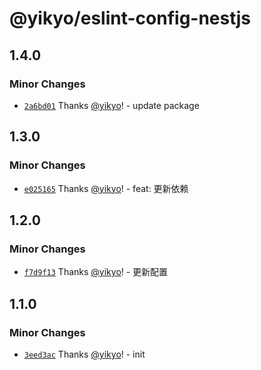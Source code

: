 # @yikyo/eslint-config-nestjs

## 1.4.0

### Minor Changes

- [`2a6bd01`](https://github.com/yikyo/packages/commit/2a6bd0163911e1ca2a558e1b6263f73ea826a8dd) Thanks [@yikyo](https://github.com/yikyo)! - update package

## 1.3.0

### Minor Changes

- [`e025165`](https://github.com/yikyo/packages/commit/e02516500ece816bc65a4c51df08a57063435e47) Thanks [@yikyo](https://github.com/yikyo)! - feat: 更新依赖

## 1.2.0

### Minor Changes

- [`f7d9f13`](https://github.com/yikyo/packages/commit/f7d9f130e6407e4055949524d4a926480fdeb556) Thanks [@yikyo](https://github.com/yikyo)! - 更新配置

## 1.1.0

### Minor Changes

- [`3eed3ac`](https://github.com/yikyo/packages/commit/3eed3acc9dd96fb1f605b31dbfb986691f1d41ca) Thanks [@yikyo](https://github.com/yikyo)! - init
